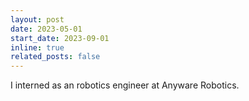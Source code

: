 ```yaml
---
layout: post
date: 2023-05-01
start_date: 2023-09-01
inline: true
related_posts: false
---
```


I interned as an robotics engineer at Anyware Robotics.